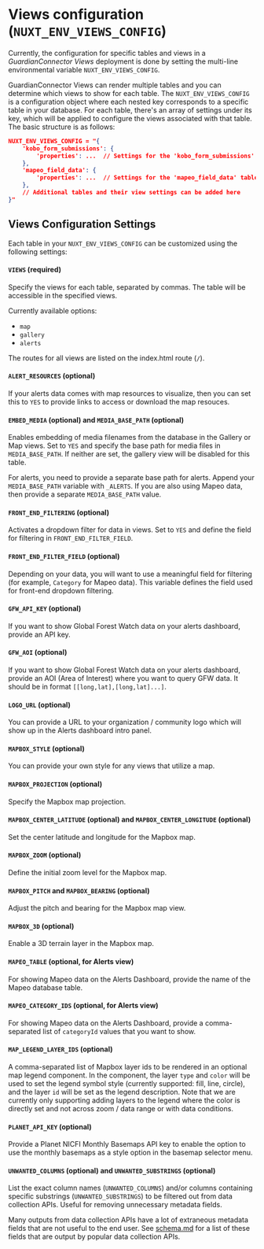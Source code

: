 # Views configuration (`NUXT_ENV_VIEWS_CONFIG`)

Currently, the configuration for specific tables and views in a *GuardianConnector Views* deployment is done by setting the multi-line environmental variable `NUXT_ENV_VIEWS_CONFIG`.

GuardianConnector Views can render multiple tables and you can determine which views to show for each table. The `NUXT_ENV_VIEWS_CONFIG` is a configuration object where each nested key corresponds to a specific table in your database. For each table, there's an array of settings under its key, which will be applied to configure the views associated with that table. The basic structure is as follows:

```json
NUXT_ENV_VIEWS_CONFIG = "{
    'kobo_form_submissions': {
        'properties': ...  // Settings for the 'kobo_form_submissions' table views
    },
    'mapeo_field_data': {
        'properties': ...  // Settings for the 'mapeo_field_data' table views
    },
    // Additional tables and their view settings can be added here
}"
```

## Views Configuration Settings

Each table in your `NUXT_ENV_VIEWS_CONFIG` can be customized using the following settings:

#### `VIEWS` (required)

Specify the views for each table, separated by commas. The table will be accessible in the specified views. 

Currently available options:

* `map` 
* `gallery`
* `alerts`
  
The routes for all views are listed on the index.html route (`/`).

#### `ALERT_RESOURCES` (optional)

If your alerts data comes with map resources to visualize, then you can set this to `YES` to provide links to access or download the map resouces.

#### `EMBED_MEDIA` (optional) and `MEDIA_BASE_PATH` (optional)

Enables embedding of media filenames from the database in the Gallery or Map views. Set to `YES` and specify the base path for media files in `MEDIA_BASE_PATH`. If neither are set, the gallery view will be disabled for this table.

For alerts, you need to provide a separate base path for alerts. Append your `MEDIA_BASE_PATH` variable with `_ALERTS`. If you are also using Mapeo data, then provide a separate `MEDIA_BASE_PATH` value.

#### `FRONT_END_FILTERING` (optional)

Activates a dropdown filter for data in views. Set to `YES` and define the field for filtering in `FRONT_END_FILTER_FIELD`.

#### `FRONT_END_FILTER_FIELD` (optional)

Depending on your data, you will want to use a meaningful field for filtering (for example, `Category` for Mapeo data). This variable defines the field used for front-end dropdown filtering.

#### `GFW_API_KEY` (optional)

If you want to show Global Forest Watch data on your alerts dashboard, provide an API key.

#### `GFW_AOI` (optional)

If you want to show Global Forest Watch data on your alerts dashboard, provide an AOI (Area of Interest) where you want to query GFW data. It should be in format `[[long,lat],[long,lat]...]`.

#### `LOGO_URL` (optional)

You can provide a URL to your organization / community logo which will show up in the Alerts dashboard intro panel.

#### `MAPBOX_STYLE` (optional)

You can provide your own style for any views that utilize a map.

#### `MAPBOX_PROJECTION` (optional)

Specify the Mapbox map projection.

#### `MAPBOX_CENTER_LATITUDE` (optional) and `MAPBOX_CENTER_LONGITUDE` (optional)

Set the center latitude and longitude for the Mapbox map.

#### `MAPBOX_ZOOM` (optional)

Define the initial zoom level for the Mapbox map.

#### `MAPBOX_PITCH` and `MAPBOX_BEARING` (optional)

Adjust the pitch and bearing for the Mapbox map view.

#### `MAPBOX_3D` (optional)

Enable a 3D terrain layer in the Mapbox map.

#### `MAPEO_TABLE` (optional, for Alerts view)

For showing Mapeo data on the Alerts Dashboard, provide the name of the Mapeo database table.

#### `MAPEO_CATEGORY_IDS` (optional, for Alerts view)

For showing Mapeo data on the Alerts Dashboard, provide a comma-separated list of `categoryId` values that you want to show.

#### `MAP_LEGEND_LAYER_IDS` (optional)

A comma-separated list of Mapbox layer ids to be rendered in an optional map legend component. In the component, the layer `type` and `color` will be used to set the legend symbol style (currently supported: fill, line, circle), and the layer `id` will be set as the legend description. Note that we are currently only supporting adding layers to the legend where the color is directly set and not across zoom / data range or with data conditions.

#### `PLANET_API_KEY` (optional)

Provide a Planet NICFI Monthly Basemaps API key to enable the option to use the monthly basemaps as a style option in the basemap selector menu.

#### `UNWANTED_COLUMNS` (optional) and `UNWANTED_SUBSTRINGS` (optional)

List the exact column names (`UNWANTED_COLUMNS`) and/or columns containing specific substrings (`UNWANTED_SUBSTRINGS`) to be filtered out from data collection APIs. Useful for removing unnecessary metadata fields.

Many outputs from data collection APIs have a lot of extraneous metadata fields that are not useful to the end user. See [schema.md](schema.md) for a list of these fields that are output by popular data collection APIs.
